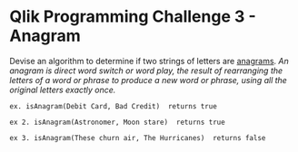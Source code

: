 # Qlik Programming Challenge 3 - Anagram

Devise an algorithm to determine if two strings of letters are [anagrams](https://en.wikipedia.org/wiki/Anagram).  *An anagram is direct word switch or word play, the result of rearranging the letters of a word or phrase to produce a new word or phrase, using all the original letters exactly once.*

`ex. isAnagram(Debit Card, Bad Credit) 
returns true `

`ex 2. isAnagram(Astronomer, Moon stare) 
returns true `

`ex 3. isAnagram(These churn air, The Hurricanes) 
returns false`